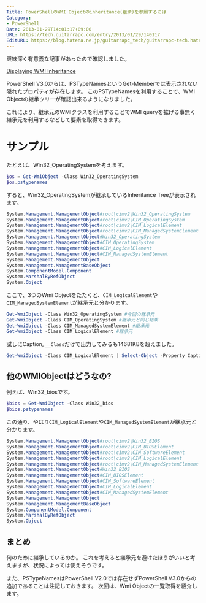```yaml
---
Title: PowerShellのWMI Objectのinheritance(継承)を参照するには
Category:
- PowerShell
Date: 2013-01-29T14:01:17+09:00
URL: https://tech.guitarrapc.com/entry/2013/01/29/140117
EditURL: https://blog.hatena.ne.jp/guitarrapc_tech/guitarrapc-tech.hatenablog.com/atom/entry/6802418398340377113
---
```


<!--
Date: 2013-01-29T14:01:17+09:00
URL: https://tech.guitarrapc.com/entry/2013/01/29/140117
-->

興味深く有意義な記事があったので確認しました。

[Displaying WMI Inheritance](http://powershell.com/cs/blogs/tips/archive/2013/01/29/displaying-wmi-inheritance.aspx)

PowerShell V3.0からは、PSTypeNamesというGet-Memberでは表示されない隠れたプロパティが存在します。
このPSTypeNamesを利用することで、WMI Objectの継承ツリーが確認出来るようになりました。

これにより、継承元のWMIクラスを利用することでWMI queryを拡げる事無く継承元を利用するなどして要素を取得できます。

# サンプル

たとえば、Win32_OperatingSystemを考えます。

```ps1
$os = Get-WmiObject -Class Win32_OperatingSystem
$os.pstypenames
```

すると、Win32_OperatingSystemが継承しているInheritance Treeが表示されます。

```ps1
System.Management.ManagementObject#root\cimv2\Win32_OperatingSystem
System.Management.ManagementObject#root\cimv2\CIM_OperatingSystem
System.Management.ManagementObject#root\cimv2\CIM_LogicalElement
System.Management.ManagementObject#root\cimv2\CIM_ManagedSystemElement
System.Management.ManagementObject#Win32_OperatingSystem
System.Management.ManagementObject#CIM_OperatingSystem
System.Management.ManagementObject#CIM_LogicalElement
System.Management.ManagementObject#CIM_ManagedSystemElement
System.Management.ManagementObject
System.Management.ManagementBaseObject
System.ComponentModel.Component
System.MarshalByRefObject
System.Object
```

ここで、3つのWmi Objectをたたくと、`CIM_LogicalElement`や`CIM_ManagedSystemElement`が継承元と分かります。

```ps1
Get-WmiObject -Class Win32_OperatingSystem #今回の継承元
Get-WmiObject -Class CIM_OperatingSystem #継承元と同じ結果
Get-WmiObject -Class CIM_ManagedSystemElement #継承元
Get-WmiObject -Class CIM_LogicalElement #継承元
```

試しにCaption, `__Class`だけで出力してみるも14681KBを超えました。

```ps1
Get-WmiObject -Class CIM_LogicalElement | Select-Object -Property Caption, __Class
```

## 他のWMIObjectはどうなの?

例えば、Win32_biosです。

```ps1
$bios = Get-WmiObject -Class Win32_bios
$bios.pstypenames
```

この通り、やはり`CIM_LogicalElement`や`CIM_ManagedSystemElement`が継承元と分かります。

```ps1
System.Management.ManagementObject#root\cimv2\Win32_BIOS
System.Management.ManagementObject#root\cimv2\CIM_BIOSElement
System.Management.ManagementObject#root\cimv2\CIM_SoftwareElement
System.Management.ManagementObject#root\cimv2\CIM_LogicalElement
System.Management.ManagementObject#root\cimv2\CIM_ManagedSystemElement
System.Management.ManagementObject#Win32_BIOS
System.Management.ManagementObject#CIM_BIOSElement
System.Management.ManagementObject#CIM_SoftwareElement
System.Management.ManagementObject#CIM_LogicalElement
System.Management.ManagementObject#CIM_ManagedSystemElement
System.Management.ManagementObject
System.Management.ManagementBaseObject
System.ComponentModel.Component
System.MarshalByRefObject
System.Object
```


## まとめ

何のために継承しているのか。
これを考えると継承元を避けたほうがいいと考えますが、状況によっては使えそうです。

また、PSTypeNamesはPowerShell V2.0では存在せずPowerShell V3.0からの追加であることは注記しておきます。
次回は、Wmi Objectの一覧取得を紹介します。
